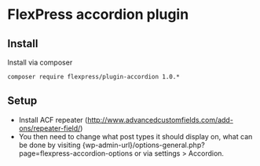 # FlexPress accordion plugin

## Install
Install via composer

```
composer require flexpress/plugin-accordion 1.0.*
```

## Setup
- Install ACF repeater (http://www.advancedcustomfields.com/add-ons/repeater-field/)
- You then need to change what post types it should display on, what can be done by visiting {wp-admin-url}/options-general.php?page=flexpress-accordion-options or via settings > Accordion.